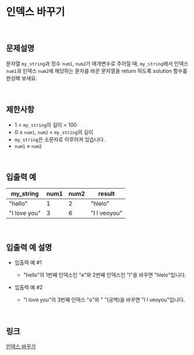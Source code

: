 # 인덱스 바꾸기

<br>

## 문제설명
문자열 `my_string`과 정수 `num1`, `num2`가 매개변수로 주어질 때, `my_string`에서 인덱스 `num1`과 인덱스 `num2`에 해당하는 문자를 바꾼 문자열을 return 하도록 solution 함수를 완성해 보세요.

<br>

## 제한사항
- 1 < `my_string`의 길이 < 100
- 0 ≤ `num1`, `num2` < `my_string`의 길이
- `my_string`은 소문자로 이루어져 있습니다.
- `num1` ≠ `num2`

<br>

## 입출력 예
| my_string | num1 | num2 | result |
|---|---|---|---|
| "hello" | 1 | 2 | "hlelo" |
| "I love you" | 3 | 6 | "I l veoyou" |

<br>

## 입출력 예 설명
- 입출력 예 #1
    - "hello"의 1번째 인덱스인 "e"와 2번째 인덱스인 "l"을 바꾸면 "hlelo"입니다.

- 입출력 예 #2
    - "I love you"의 3번째 인덱스 "o"와 " "(공백)을 바꾸면 "I l veoyou"입니다.

<br>

## 링크
[인덱스 바꾸기](https://school.programmers.co.kr/learn/courses/30/lessons/120895)
